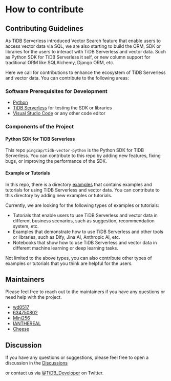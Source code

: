 # How to contribute

## Contributing Guidelines

As TiDB Serverless introduced Vector Search feature that enable users to access vector data via SQL, we are also starting to build the ORM, SDK or libraries for the users to interact with TiDB Serverless and vector data. Such as Python SDK for TiDB Serverless it self, or new column support for traditional ORM like SQLAlchemy, Django ORM, etc.

Here we call for contributions to enhance the ecosystem of TiDB Serverless and vector data. You can contribute to the following areas:



### Software Prerequisites for Development
* [Python](https://www.python.org/downloads/)
* [TiDB Serverless](https://pingcap.com/ai) for testing the SDK or libraries
* [Visual Studio Code](https://code.visualstudio.com/) or any other code editor


### Components of the Project

#### Python SDK for TiDB Serverless

This repo `pingcap/tidb-vector-python` is the Python SDK for TiDB Serverless. You can contribute to this repo by adding new features, fixing bugs, or improving the performance of the SDK.


#### Example or Tutorials

In this repo, there is a directory [examples](https://github.com/pingcap/tidb-vector-python/) that contains examples and tutorials for using TiDB Serverless and vector data. You can contribute to this directory by adding new examples or tutorials.

Currently, we are looking for the following types of examples or tutorials:

* Tutorials that enable users to use TiDB Serverless and vector data in different business scenarios, such as suggestion, recommendation system, etc.
* Examples that demonstrate how to use TiDB Serverless and other tools or libraries, such as Dify, Jina AI, Anthropic AI, etc.
* Notebooks that show how to use TiDB Serverless and vector data in different machine learning or deep learning tasks.

Not limited to the above types, you can also contribute other types of examples or tutorials that you think are helpful for the users.


## Maintainers

Please feel free to reach out to the maintainers if you have any questions or need help with the project.

* [wd0517](https://github.com/wd0517)
* [634750802](https://github.com/634750802)
* [Mini256](https://github.com/Mini256)
* [IANTHEREAL](https://github.com/IANTHEREAL)
* [Cheese](https://github.com/Icemap)

## Discussion

If you have any questions or suggestions, please feel free to open a discussion in the [Discussions](https://github.com/pingcap/tidb-vector-python/)

or contact us via [@TiDB_Developer](https://twitter.com/TiDB_Developer) on Twitter.